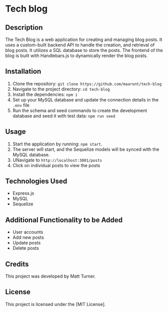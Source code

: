 # Tech blog

## Description
The Tech Blog is a web application for creating and managing blog posts. It uses a custom-built backend API to handle the creation, and retrieval of blog posts. It utilizes a SQL database to store the posts. The frontend of the blog is built with Handlebars.js to dynamically render the blog posts.

## Installation
1. Clone the repository: `git clone https://github.com/maaront/tech-blog`
2. Navigate to the project directory: `cd tech-blog`
3. Install the dependencies: `npm i`
4. Set up your MySQL database and update the connection details in the `.env` file
5. Run the schema and seed commands to create the development database and seed it with test data:
   `npm run seed`
   
## Usage
1. Start the application by running: `npm start`.
2. The server will start, and the Sequelize models will be synced with the MySQL database.
3. UNavigate to `http://localhost:3001/posts`
4. Click on individual posts to view the posts

## Technologies Used
- Express.js
- MySQL
- Sequelize

## Additional Functionality to be Added
- User accounts
- Add new posts
- Update posts
- Delete posts

## Credits
This project was developed by Matt Turner.

## License
This project is licensed under the [MIT License].
